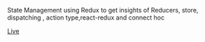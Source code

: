 State Management using Redux to get insights of Reducers, store, dispatching , action type,react-redux and  connect hoc 



[Live](https://siddharth-react-redux-first-implementation.surge.sh)
